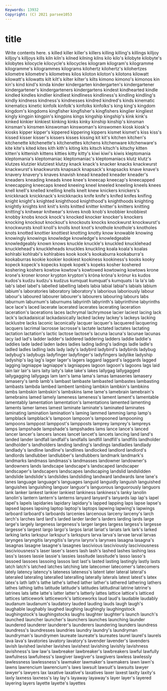 ```yaml
---
Keywords: 13932
Copyright: (C) 2021 parsee1053
---
```


# title

Write contents here.
s killed killer killer's killers killing killing's killings
killjoy killjoy's killjoys kills kiln kiln's kilned kilning kilns kilo
kilo's kilobyte kilobyte's kilobytes kilocycle kilocycle's kilocycles kilogram kilogram's kilogramme
kilogramme's kilogrammes kilograms kilohertz kilohertz's kilohertzes kilometre kilometre's kilometres kilos
kiloton kiloton's kilotons kilowatt kilowatt's kilowatts kilt kilt's kilter kilter's
kilts kimono kimono's kimonos kin kin's kind kind's kinda kinder
kindergarten kindergarten's kindergartener kindergartener's kindergarteners kindergartens kindest kindhearted kindle kindled
kindles kindlier kindliest kindliness kindliness's kindling kindling's kindly kindness kindness's
kindnesses kindred kindred's kinds kinematic kinematics kinetic kinfolk kinfolk's kinfolks
kinfolks's king king's kingdom kingdom's kingdoms kingfisher kingfisher's kingfishers kinglier
kingliest kingly kingpin kingpin's kingpins kings kingship kingship's kink kink's
kinked kinkier kinkiest kinking kinks kinky kinship kinship's kinsman kinsman's
kinsmen kinswoman kinswoman's kinswomen kiosk kiosk's kiosks kipper kipper's kippered
kippering kippers kismet kismet's kiss kiss's kissed kisser kisser's kissers
kisses kissing kit kit's kitchen kitchen's kitchenette kitchenette's kitchenettes kitchens
kitchenware kitchenware's kite kite's kited kites kith kith's kiting kits
kitsch kitsch's kitschy kitten kitten's kittenish kittens kitties kitty kitty's
kiwi kiwi's kiwis kleptomania kleptomania's kleptomaniac kleptomaniac's kleptomaniacs klutz klutz's
klutzes klutzier klutziest klutzy knack knack's knacker knacks knackwurst knackwurst's
knackwursts knapsack knapsack's knapsacks knave knave's knavery knavery's knaves knavish
knead kneaded kneader kneader's kneaders kneading kneads knee knee's kneecap
kneecap's kneecapped kneecapping kneecaps kneed kneeing kneel kneeled kneeling kneels
knees knell knell's knelled knelling knells knelt knew knickers knickers's
knickknack knickknack's knickknacks knife knife's knifed knifes knifing knight knight's
knighted knighthood knighthood's knighthoods knighting knightly knights knit knit's knits
knitted knitter knitter's knitters knitting knitting's knitwear knitwear's knives knob
knob's knobbier knobbiest knobby knobs knock knock's knocked knocker knocker's
knockers knocking knockout knockout's knockouts knocks knockwurst knockwurst's knockwursts knoll
knoll's knolls knot knot's knothole knothole's knotholes knots knotted knottier
knottiest knotting knotty know knowable knowing knowingly knowings knowledge knowledge's
knowledgeable knowledgeably known knows knuckle knuckle's knuckled knucklehead knucklehead's knuckleheads
knuckles knuckling koala koala's koalas kohlrabi kohlrabi's kohlrabies kook kook's
kookaburra kookaburra's kookaburras kookie kookier kookiest kookiness kookiness's kooks kooky
kopeck kopeck's kopecks kopek kopek's kopeks kosher koshered koshering koshers
kowtow kowtow's kowtowed kowtowing kowtows krone krone's kroner kronor krypton
krypton's króna króna's krónur ks kudos kudos's kudzu kudzu's kudzus
kumquat kumquat's kumquats l la la's lab lab's label label's
labelled labelling labels labia labial labial's labials labium labium's laboratories
laboratory laboratory's laborious laboriously labour labour's laboured labourer labourer's labourers
labouring labours labs laburnum laburnum's laburnums labyrinth labyrinth's labyrinthine labyrinths
lace lace's laced lacerate lacerated lacerates lacerating laceration laceration's lacerations
laces lachrymal lachrymose lacier laciest lacing lack lack's lackadaisical lackadaisically
lacked lackey lackey's lackeys lacking lacklustre lacks laconic laconically lacquer
lacquer's lacquered lacquering lacquers lacrimal lacrosse lacrosse's lactate lactated lactates
lactating lactation lactation's lactic lactose lactose's lacuna lacuna's lacunae lacunas
lacy lad lad's ladder ladder's laddered laddering ladders laddie laddie's
laddies lade laded laden lades ladies lading lading's ladings ladle
ladle's ladled ladles ladling lads lady lady's ladybird ladybird's ladybirds
ladybug ladybug's ladybugs ladyfinger ladyfinger's ladyfingers ladylike ladyship ladyship's lag
lag's lager lager's lagers laggard laggard's laggards lagged lagging lagniappe
lagniappe's lagniappes lagoon lagoon's lagoons lags laid lain lair lair's
lairs laity laity's lake lake's lakes lallygag lallygagged lallygagging lallygags
lam lam's lama lama's lamas lamaseries lamasery lamasery's lamb lamb's
lambast lambaste lambasted lambastes lambasting lambasts lambda lambed lambent lambing
lambkin lambkin's lambkins lambs lambskin lambskin's lambskins lame lame's lamebrain
lamebrain's lamebrains lamed lamely lameness lameness's lament lament's lamentable lamentably
lamentation lamentation's lamentations lamented lamenting laments lamer lames lamest laminate
laminate's laminated laminates laminating lamination lamination's laming lammed lamming lamp
lamp's lampblack lampblack's lampoon lampoon's lampooned lampooning lampoons lamppost lamppost's
lampposts lamprey lamprey's lampreys lamps lampshade lampshade's lampshades lams lance
lance's lanced lancer lancer's lancers lances lancet lancet's lancets lancing
land land's landed lander landfall landfall's landfalls landfill landfill's landfills
landholder landholder's landholders landing landing's landings landladies landlady landlady's landline
landline's landlines landlocked landlord landlord's landlords landlubber landlubber's landlubbers landmark
landmark's landmarks landmass landmass's landmasses landowner landowner's landowners lands landscape
landscape's landscaped landscaper landscaper's landscapers landscapes landscaping landslid landslidden landslide
landslide's landslides landsliding landward landwards lane lane's lanes language language's
languages languid languidly languish languished languishes languishing languor languor's languorous
languorously languors lank lanker lankest lankier lankiest lankiness lankiness's lanky
lanolin lanolin's lantern lantern's lanterns lanyard lanyard's lanyards lap lap's
lapel lapel's lapels lapidaries lapidary lapidary's lapped lapping laps lapse
lapse's lapsed lapses lapsing laptop laptop's laptops lapwing lapwing's lapwings
larboard larboard's larboards larcenies larcenous larceny larceny's larch larch's larches
lard lard's larded larder larder's larders larding lards large large's
largely largeness largeness's larger larges largess largess's largesse largesse's largest
largo largo's largos lariat lariat's lariats lark lark's larked larking
larks larkspur larkspur's larkspurs larva larva's larvae larval larvas larynges
laryngitis laryngitis's larynx larynx's larynxes lasagna lasagna's lasagnas lasagne lasagne's
lasagnes lascivious lasciviously lasciviousness lasciviousness's laser laser's lasers lash lash's
lashed lashes lashing lass lass's lasses lassie lassie's lassies lassitude
lassitude's lasso lasso's lassoed lassoes lassoing lassos last last's lasted
lasting lastingly lastly lasts latch latch's latched latches latching late
latecomer latecomer's latecomers lately latency latency's lateness lateness's latent later
lateral lateral's lateraled lateraling lateralled lateralling laterally laterals latest latest's
latex latex's lath lath's lathe lathe's lathed lather lather's lathered
lathering lathers lathes lathing laths latitude latitude's latitudes latitudinal latrine
latrine's latrines lats latte latte's latter latter's latterly lattes lattice
lattice's latticed lattices latticework latticework's latticeworks laud laud's laudable laudably
laudanum laudanum's laudatory lauded lauding lauds laugh laugh's laughable laughably
laughed laughing laughingly laughingstock laughingstock's laughingstocks laughs laughter laughter's launch
launch's launched launcher launcher's launchers launches launching launder laundered launderer
launderer's launderers laundering launders laundress laundress's laundresses laundries laundry laundry's
laundryman laundryman's laundrymen laureate laureate's laureates laurel laurel's laurels lava
lava's lavatories lavatory lavatory's lavender lavender's lavenders lavish lavished lavisher
lavishes lavishest lavishing lavishly lavishness lavishness's law law's lawbreaker lawbreaker's
lawbreakers lawful lawfully lawfulness lawfulness's lawgiver lawgiver's lawgivers lawless lawlessly
lawlessness lawlessness's lawmaker lawmaker's lawmakers lawn lawn's lawns lawrencium lawrencium's
laws lawsuit lawsuit's lawsuits lawyer lawyer's lawyers lax laxative laxative's
laxatives laxer laxest laxity laxity's laxly laxness laxness's lay lay's
layaway layaway's layer layer's layered layering layers layette layette's layettes
